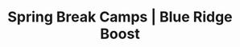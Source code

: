 ---
title: "Spring Break Camps | Blue Ridge Boost"
page_title: "Spring Break Camps"
# meta description
description: 
draft: false
# content section
section: "spring-break-camps"
---